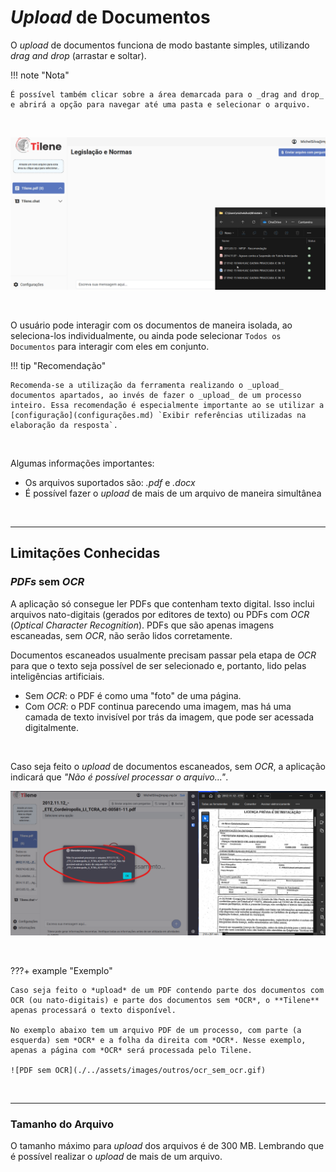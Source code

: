 # _Upload_ de Documentos

O _upload_ de documentos funciona de modo bastante simples, utilizando _drag and drop_ (arrastar e soltar).

!!! note "Nota"

    É possível também clicar sobre a área demarcada para o _drag and drop_ e abrirá a opção para navegar até uma pasta e selecionar o arquivo.

<br>

![_Prompts_ Pré-Configurados](./../assets/images/upload.gif)

<br>

O usuário pode interagir com os documentos de maneira isolada, ao seleciona-los individualmente, ou ainda pode selecionar `Todos os Documentos` para interagir com eles em conjunto.

!!! tip "Recomendação"

    Recomenda-se a utilização da ferramenta realizando o _upload_ documentos apartados, ao invés de fazer o _upload_ de um processo inteiro. Essa recomendação é especialmente importante ao se utilizar a [configuração](configurações.md) `Exibir referências utilizadas na elaboração da resposta`.

<br>

Algumas informações importantes:

- Os arquivos suportados são: _.pdf_ e _.docx_
- É possível fazer o _upload_ de mais de um arquivo de maneira simultânea

<br>

---

## Limitações Conhecidas

### _PDFs_ sem _OCR_

A aplicação só consegue ler PDFs que contenham texto digital. Isso inclui arquivos nato-digitais (gerados por editores de texto) ou PDFs com _OCR_ (_Optical Character Recognition_). PDFs que são apenas imagens escaneadas, sem _OCR_, não serão lidos corretamente.

Documentos escaneados usualmente precisam passar pela etapa de _OCR_ para que o texto seja possível de ser selecionado e, portanto, lido pelas inteligências artificiais.

- Sem _OCR_: o PDF é como uma "foto" de uma página.
- Com _OCR_: o PDF continua parecendo uma imagem, mas há uma camada de texto invisível por trás da imagem, que pode ser acessada digitalmente.

<br>

Caso seja feito o _upload_ de documentos escaneados, sem _OCR_, a aplicação indicará que _"Não é possível processar o arquivo..."_.

![PDF sem OCR](./../assets/images/outros/erro_ocr.png)

<br>

???+ example "Exemplo"

    Caso seja feito o *upload* de um PDF contendo parte dos documentos com OCR (ou nato-digitais) e parte dos documentos sem *OCR*, o **Tilene** apenas processará o texto disponível.

    No exemplo abaixo tem um arquivo PDF de um processo, com parte (a esquerda) sem *OCR* e a folha da direita com *OCR*. Nesse exemplo, apenas a página com *OCR* será processada pelo Tilene.

    ![PDF sem OCR](./../assets/images/outros/ocr_sem_ocr.gif)

<br>

---

### Tamanho do Arquivo

O tamanho máximo para _upload_ dos arquivos é de 300 MB. Lembrando que é possível realizar o _upload_ de mais de um arquivo.
